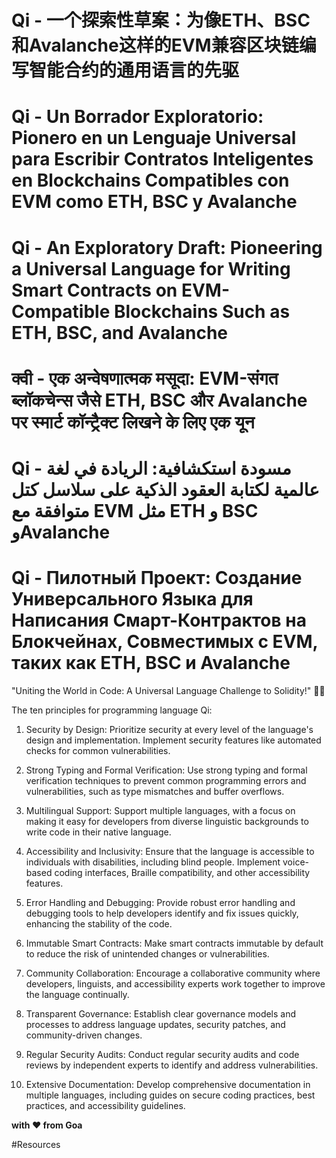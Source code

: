# Qi - 一个探索性草案：为像ETH、BSC和Avalanche这样的EVM兼容区块链编写智能合约的通用语言的先驱
# Qi - Un Borrador Exploratorio: Pionero en un Lenguaje Universal para Escribir Contratos Inteligentes en Blockchains Compatibles con EVM como ETH, BSC y Avalanche
# Qi - An Exploratory Draft: Pioneering a Universal Language for Writing Smart Contracts on EVM-Compatible Blockchains Such as ETH, BSC, and Avalanche
# क्वी - एक अन्वेषणात्मक मसूदा: EVM-संगत ब्लॉकचेन्स जैसे ETH, BSC और Avalanche पर स्मार्ट कॉन्ट्रैक्ट लिखने के लिए एक यून
# Qi - مسودة استكشافية: الريادة في لغة عالمية لكتابة العقود الذكية على سلاسل كتل متوافقة مع EVM مثل ETH و BSC وAvalanche
# Qi - Пилотный Проект: Создание Универсального Языка для Написания Смарт-Контрактов на Блокчейнах, Совместимых с EVM, таких как ETH, BSC и Avalanche

"Uniting the World in Code: A Universal Language Challenge to Solidity!" 💫🌐

The ten principles for programming language Qi:

1. Security by Design:
Prioritize security at every level of the language's design and implementation. Implement security features like automated checks for common vulnerabilities.

2. Strong Typing and Formal Verification:
Use strong typing and formal verification techniques to prevent common programming errors and vulnerabilities, such as type mismatches and buffer overflows.

3. Multilingual Support:
Support multiple languages, with a focus on making it easy for developers from diverse linguistic backgrounds to write code in their native language.

4. Accessibility and Inclusivity:
Ensure that the language is accessible to individuals with disabilities, including blind people. Implement voice-based coding interfaces, Braille compatibility, and other accessibility features.

5. Error Handling and Debugging:
Provide robust error handling and debugging tools to help developers identify and fix issues quickly, enhancing the stability of the code.

6. Immutable Smart Contracts:
Make smart contracts immutable by default to reduce the risk of unintended changes or vulnerabilities.

7. Community Collaboration:
Encourage a collaborative community where developers, linguists, and accessibility experts work together to improve the language continually.

8. Transparent Governance:
Establish clear governance models and processes to address language updates, security patches, and community-driven changes.

9. Regular Security Audits:
Conduct regular security audits and code reviews by independent experts to identify and address vulnerabilities.

10. Extensive Documentation:
Develop comprehensive documentation in multiple languages, including guides on secure coding practices, best practices, and accessibility guidelines.


**with ❤️ from Goa**

#Resources
